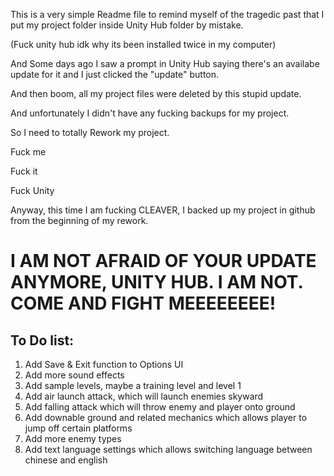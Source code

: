 <p>This is a very simple Readme file to remind myself of the tragedic past that I put my project folder inside Unity Hub folder by mistake.</p>
<p>(Fuck unity hub idk why its been installed twice in my computer)</p>
<p>And Some days ago I saw a prompt in Unity Hub saying there's an availabe update for it and I just clicked the "update" button.</p>
<p>And then boom, all my project files were deleted by this stupid update.</p>
<p>And unfortunately I didn't have any fucking backups for my project.</p>
<p>So I need to totally Rework my project.</p>
<p>Fuck me</p>
<p>Fuck it</p>
<p>Fuck Unity</p>

<p>Anyway, this time I am fucking CLEAVER, I backed up my project in github from the beginning of my rework.</p>
<h1>I AM NOT AFRAID OF YOUR UPDATE ANYMORE, UNITY HUB. I AM NOT. COME AND FIGHT MEEEEEEEE!</h1>


<h2>To Do list:</h2>
<ol>
<li>Add Save & Exit function to Options UI</li>
<li>Add more sound effects</li>
<li>Add sample levels, maybe a training level and level 1</li>
<li>Add air launch attack, which will launch enemies skyward</li>
<li>Add falling attack which will throw enemy and player onto ground</li>
<li>Add downable ground and related mechanics which allows player to jump off certain platforms</li>
<li>Add more enemy types</li>
<li>Add text language settings which allows switching language between chinese and english</li>
</ol>
